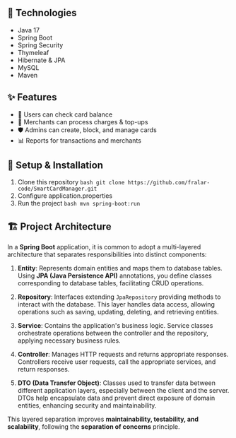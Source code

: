 ## 🔧 Technologies  
- Java 17  
- Spring Boot  
- Spring Security  
- Thymeleaf
- Hibernate & JPA  
- MySQL  
- Maven

## ✨ Features  
- 📌 Users can check card balance  
- 🛒 Merchants can process charges & top-ups  
- 🛡️ Admins can create, block, and manage cards  
- 📊 Reports for transactions and merchants

## 🚀 Setup & Installation  
1. Clone this repository ```bash git clone https://github.com/fralar-code/SmartCardManager.git```
2. Configure application.properties
3. Run the project ```bash mvn spring-boot:run```

## 🏗️ Project Architecture  

In a **Spring Boot** application, it is common to adopt a multi-layered architecture that separates responsibilities into distinct components:  

1. **Entity**: Represents domain entities and maps them to database tables. Using **JPA (Java Persistence API)** annotations, you define classes corresponding to database tables, facilitating CRUD operations.  

2. **Repository**: Interfaces extending `JpaRepository` providing methods to interact with the database. This layer handles data access, allowing operations such as saving, updating, deleting, and retrieving entities.  

3. **Service**: Contains the application's business logic. Service classes orchestrate operations between the controller and the repository, applying necessary business rules.  

4. **Controller**: Manages HTTP requests and returns appropriate responses. Controllers receive user requests, call the appropriate services, and return responses.  

5. **DTO (Data Transfer Object)**: Classes used to transfer data between different application layers, especially between the client and the server. DTOs help encapsulate data and prevent direct exposure of domain entities, enhancing security and maintainability.  

This layered separation improves **maintainability, testability, and scalability**, following the **separation of concerns** principle.  
